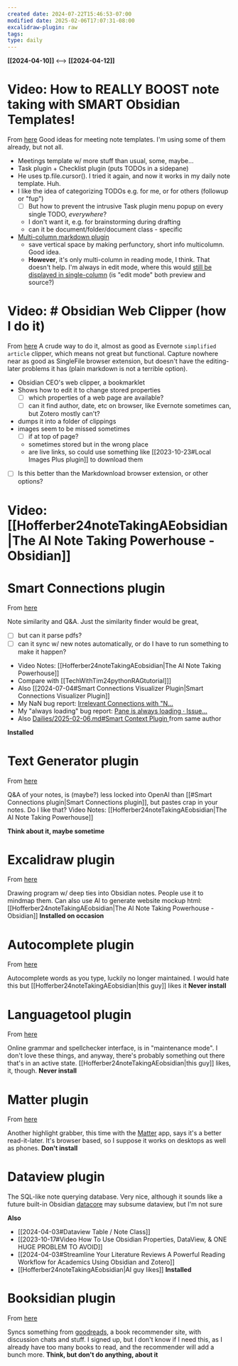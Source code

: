 ```yaml
---
created date: 2024-07-22T15:46:53-07:00
modified date: 2025-02-06T17:07:31-08:00
excalidraw-plugin: raw
tags: 
type: daily
---
```

**[[2024-04-10]]**  <-->  **[[2024-04-12]]**

# Video: How to REALLY BOOST note taking with SMART Obsidian Templates!
From [here](https://www.youtube.com/watch?v=b2_b1KrheJ4)
Good ideas for meeting note templates.  I'm using some of them already, but not all.
- Meetings template w/ more stuff than usual, some, maybe...
- Task plugin + Checklist plugin (puts TODOs in a sidepane)
- He uses tp.file.cursor().  I tried it again, and now it works in my daily note template.  Huh.
- I like the idea of categorizing TODOs e.g. for me, or for others (followup or "fup")
	- [ ] But how to prevent the intrusive Task plugin menu popup on every single TODO, *everywhere*?
	- I don't want it, e.g. for brainstorming during drafting
	- can it be document/folder/document class - specific
- [Multi-column markdown plugin](https://youtu.be/b2_b1KrheJ4?t=521)
	- save vertical space by making perfunctory, short info multicolumn.  Good idea. 
	- **However**, it's only multi-column in reading mode, I think.  That doesn't help.  I'm always in edit mode, where this would [still be displayed in single-column](https://youtu.be/b2_b1KrheJ4?t=609) (is "edit mode" both preview and source?)
# Video: # Obsidian Web Clipper (how I do it)
From [here](https://www.youtube.com/watch?v=hQF7Dw0cVP8)
A crude way to do it, almost as good as Evernote `simplified article` clipper, which means not great but functional. Capture nowhere near as good as SingleFile browser extension, but doesn't have the editing-later problems it has (plain markdown is not a terrible option).

- Obsidian CEO's web clipper, a bookmarklet
- Shows how to edit it to change stored properties
	- [ ] which properties of a web page are available?
	- [ ] can it find author, date, etc on browser, like Evernote sometimes can, but Zotero mostly can't?
- dumps it into a folder of clippings
- images seem to be missed sometimes 
	- [ ] if at top of page?
	- sometimes stored but in the wrong place
	- are live links, so could use something like [[2023-10-23#Local Images Plus plugin]] to download them
- [ ] Is this better than the Markdownload browser extension, or other options?
# Video: [[Hofferber24noteTakingAEobsidian|The AI Note Taking Powerhouse - Obsidian]]

# Smart Connections plugin
From [here](https://github.com/brianpetro/obsidian-smart-connections)

Note similarity and Q&A. Just the similarity finder would be great, 
- [ ] but can it parse pdfs?
- [ ] can it sync w/ new notes automatically, or do I have to run something to make it happen?
- Video Notes: [[Hofferber24noteTakingAEobsidian|The AI Note Taking Powerhouse]]
- Compare with [[TechWithTim24pythonRAGtutorial]]]
- Also [[2024-07-04#Smart Connections Visualizer Plugin|Smart Connections Visualizer Plugin]]
- My NaN bug report: [Irrelevant Connections with "N...](https://github.com/brianpetro/obsidian-smart-connections/issues/624)
- My "always loading" bug report: [Pane is always loading · Issue...](https://github.com/brianpetro/obsidian-smart-connections/issues/787)
- Also [Dailies/2025-02-06.md#Smart Context Plugin ](<Dailies/2025-02-06.md#Smart Context Plugin >) from same author

**Installed**
# Text Generator plugin
From [here](https://github.com/nhaouari/obsidian-textgenerator-plugin)

Q&A of your notes, is (maybe?) less locked into OpenAI than [[#Smart Connections plugin|Smart Connections plugin]], but pastes crap in your notes.  Do I like that?  Video Notes: [[Hofferber24noteTakingAEobsidian|The AI Note Taking Powerhouse]]

**Think about it, maybe sometime**
# Excalidraw plugin
From [here](https://github.com/zsviczian/obsidian-excalidraw-plugin)

Drawing program w/ deep ties into Obsidian notes.  People use it to mindmap them.  Can also use AI to generate website mockup html: [[Hofferber24noteTakingAEobsidian|The AI Note Taking Powerhouse - Obsidian]]
**Installed on occasion** 
# Autocomplete plugin
From [here](https://github.com/Yeboster/autocomplete-obsidian)

Autocomplete words as you type, luckily no longer maintained.  I would hate this but [[Hofferber24noteTakingAEobsidian|this guy]] likes it
**Never install**
# Languagetool plugin
From [here](https://github.com/Clemens-E/obsidian-languagetool-plugin)

Online grammar and spellchecker interface, is in "maintenance mode".  I don't love these things, and anyway, there's probably something out there that's in an active state.  [[Hofferber24noteTakingAEobsidian|this guy]] likes, it, though.
**Never install**

# Matter plugin
From [here](https://github.com/getmatterapp/obsidian-matter?tab=readme-ov-file)

Another highlight grabber, this time with the [Matter](https://hq.getmatter.com/) app, says it's a better read-it-later.  It's browser based, so I suppose it works on desktops as well as phones.
**Don't install** 
# Dataview plugin

The SQL-like note querying database.  Very nice, although it sounds like a future built-in Obsidian [datacore](https://github.com/blacksmithgu/datacore) may subsume dataview, but I'm not sure

**Also**
- [[2024-04-03#Dataview Table / Note Class]]
- [[2023-10-17#Video How To Use Obsidian Properties, DataView, & ONE HUGE PROBLEM TO AVOID]]
- [[2024-04-03#Streamline Your Literature Reviews A Powerful Reading Workflow for Academics Using Obsidian and Zotero]]
- [[Hofferber24noteTakingAEobsidian|AI guy likes]] 
**Installed** 
# Booksidian plugin
From [here](https://github.com/MichaBrugger/booksidian_plugin)

Syncs something from [goodreads](https://www.goodreads.com/), a book recommender site, with discussion chats and stuff.  I signed up, but I don't know if I need this, as I already have too many books to read, and the recommender will add a bunch more.
**Think, but don't do anything, about it** 

